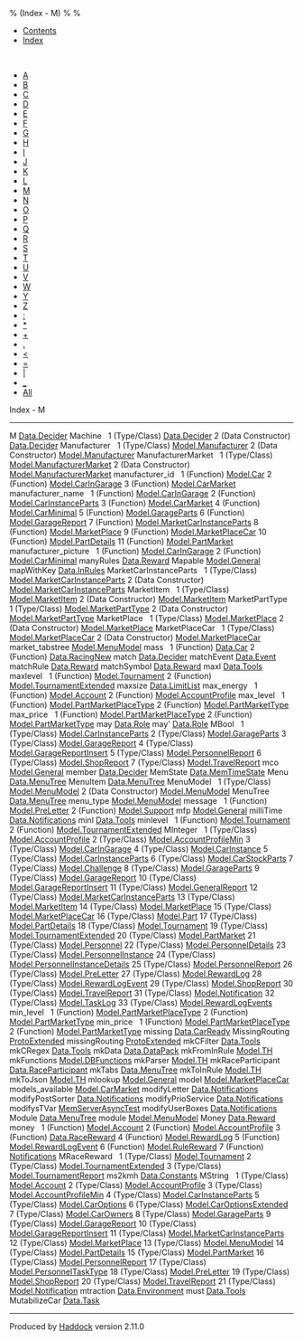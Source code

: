 % (Index - M)
% 
% 

-   [Contents](index.html)
-   [Index](doc-index.html)

 

-   [A](doc-index-A.html)
-   [B](doc-index-B.html)
-   [C](doc-index-C.html)
-   [D](doc-index-D.html)
-   [E](doc-index-E.html)
-   [F](doc-index-F.html)
-   [G](doc-index-G.html)
-   [H](doc-index-H.html)
-   [I](doc-index-I.html)
-   [J](doc-index-J.html)
-   [K](doc-index-K.html)
-   [L](doc-index-L.html)
-   [M](doc-index-M.html)
-   [N](doc-index-N.html)
-   [O](doc-index-O.html)
-   [P](doc-index-P.html)
-   [Q](doc-index-Q.html)
-   [R](doc-index-R.html)
-   [S](doc-index-S.html)
-   [T](doc-index-T.html)
-   [U](doc-index-U.html)
-   [V](doc-index-V.html)
-   [W](doc-index-W.html)
-   [Y](doc-index-Y.html)
-   [Z](doc-index-Z.html)
-   [:](doc-index-58.html)
-   [\*](doc-index-42.html)
-   [+](doc-index-43.html)
-   [.](doc-index-46.html)
-   [\<](doc-index-60.html)
-   [=](doc-index-61.html)
-   [|](doc-index-124.html)
-   [\_](doc-index-95.html)
-   [All](doc-index-All.html)

Index - M

  ------------------------ --------------------------------------------------------------------------------------------
  M                        [Data.Decider](Data-Decider.html#t:M)
  Machine                   
  1 (Type/Class)           [Data.Decider](Data-Decider.html#t:Machine)
  2 (Data Constructor)     [Data.Decider](Data-Decider.html#v:Machine)
  Manufacturer              
  1 (Type/Class)           [Model.Manufacturer](Model-Manufacturer.html#t:Manufacturer)
  2 (Data Constructor)     [Model.Manufacturer](Model-Manufacturer.html#v:Manufacturer)
  ManufacturerMarket        
  1 (Type/Class)           [Model.ManufacturerMarket](Model-ManufacturerMarket.html#t:ManufacturerMarket)
  2 (Data Constructor)     [Model.ManufacturerMarket](Model-ManufacturerMarket.html#v:ManufacturerMarket)
  manufacturer\_id          
  1 (Function)             [Model.Car](Model-Car.html#v:manufacturer_id)
  2 (Function)             [Model.CarInGarage](Model-CarInGarage.html#v:manufacturer_id)
  3 (Function)             [Model.CarMarket](Model-CarMarket.html#v:manufacturer_id)
  manufacturer\_name        
  1 (Function)             [Model.CarInGarage](Model-CarInGarage.html#v:manufacturer_name)
  2 (Function)             [Model.CarInstanceParts](Model-CarInstanceParts.html#v:manufacturer_name)
  3 (Function)             [Model.CarMarket](Model-CarMarket.html#v:manufacturer_name)
  4 (Function)             [Model.CarMinimal](Model-CarMinimal.html#v:manufacturer_name)
  5 (Function)             [Model.GarageParts](Model-GarageParts.html#v:manufacturer_name)
  6 (Function)             [Model.GarageReport](Model-GarageReport.html#v:manufacturer_name)
  7 (Function)             [Model.MarketCarInstanceParts](Model-MarketCarInstanceParts.html#v:manufacturer_name)
  8 (Function)             [Model.MarketPlace](Model-MarketPlace.html#v:manufacturer_name)
  9 (Function)             [Model.MarketPlaceCar](Model-MarketPlaceCar.html#v:manufacturer_name)
  10 (Function)            [Model.PartDetails](Model-PartDetails.html#v:manufacturer_name)
  11 (Function)            [Model.PartMarket](Model-PartMarket.html#v:manufacturer_name)
  manufacturer\_picture     
  1 (Function)             [Model.CarInGarage](Model-CarInGarage.html#v:manufacturer_picture)
  2 (Function)             [Model.CarMinimal](Model-CarMinimal.html#v:manufacturer_picture)
  manyRules                [Data.Reward](Data-Reward.html#v:manyRules)
  Mapable                  [Model.General](Model-General.html#t:Mapable)
  mapWithKey               [Data.InRules](Data-InRules.html#v:mapWithKey)
  MarketCarInstanceParts    
  1 (Type/Class)           [Model.MarketCarInstanceParts](Model-MarketCarInstanceParts.html#t:MarketCarInstanceParts)
  2 (Data Constructor)     [Model.MarketCarInstanceParts](Model-MarketCarInstanceParts.html#v:MarketCarInstanceParts)
  MarketItem                
  1 (Type/Class)           [Model.MarketItem](Model-MarketItem.html#t:MarketItem)
  2 (Data Constructor)     [Model.MarketItem](Model-MarketItem.html#v:MarketItem)
  MarketPartType            
  1 (Type/Class)           [Model.MarketPartType](Model-MarketPartType.html#t:MarketPartType)
  2 (Data Constructor)     [Model.MarketPartType](Model-MarketPartType.html#v:MarketPartType)
  MarketPlace               
  1 (Type/Class)           [Model.MarketPlace](Model-MarketPlace.html#t:MarketPlace)
  2 (Data Constructor)     [Model.MarketPlace](Model-MarketPlace.html#v:MarketPlace)
  MarketPlaceCar            
  1 (Type/Class)           [Model.MarketPlaceCar](Model-MarketPlaceCar.html#t:MarketPlaceCar)
  2 (Data Constructor)     [Model.MarketPlaceCar](Model-MarketPlaceCar.html#v:MarketPlaceCar)
  market\_tabstree         [Model.MenuModel](Model-MenuModel.html#v:market_tabstree)
  mass                      
  1 (Function)             [Data.Car](Data-Car.html#v:mass)
  2 (Function)             [Data.RacingNew](Data-RacingNew.html#v:mass)
  match                    [Data.Decider](Data-Decider.html#v:match)
  matchEvent               [Data.Event](Data-Event.html#v:matchEvent)
  matchRule                [Data.Reward](Data-Reward.html#v:matchRule)
  matchSymbol              [Data.Reward](Data-Reward.html#v:matchSymbol)
  maxl                     [Data.Tools](Data-Tools.html#v:maxl)
  maxlevel                  
  1 (Function)             [Model.Tournament](Model-Tournament.html#v:maxlevel)
  2 (Function)             [Model.TournamentExtended](Model-TournamentExtended.html#v:maxlevel)
  maxsize                  [Data.LimitList](Data-LimitList.html#v:maxsize)
  max\_energy               
  1 (Function)             [Model.Account](Model-Account.html#v:max_energy)
  2 (Function)             [Model.AccountProfile](Model-AccountProfile.html#v:max_energy)
  max\_level                
  1 (Function)             [Model.PartMarketPlaceType](Model-PartMarketPlaceType.html#v:max_level)
  2 (Function)             [Model.PartMarketType](Model-PartMarketType.html#v:max_level)
  max\_price                
  1 (Function)             [Model.PartMarketPlaceType](Model-PartMarketPlaceType.html#v:max_price)
  2 (Function)             [Model.PartMarketType](Model-PartMarketType.html#v:max_price)
  may                      [Data.Role](Data-Role.html#v:may)
  may'                     [Data.Role](Data-Role.html#v:may-39-)
  MBool                     
  1 (Type/Class)           [Model.CarInstanceParts](Model-CarInstanceParts.html#t:MBool)
  2 (Type/Class)           [Model.GarageParts](Model-GarageParts.html#t:MBool)
  3 (Type/Class)           [Model.GarageReport](Model-GarageReport.html#t:MBool)
  4 (Type/Class)           [Model.GarageReportInsert](Model-GarageReportInsert.html#t:MBool)
  5 (Type/Class)           [Model.PersonnelReport](Model-PersonnelReport.html#t:MBool)
  6 (Type/Class)           [Model.ShopReport](Model-ShopReport.html#t:MBool)
  7 (Type/Class)           [Model.TravelReport](Model-TravelReport.html#t:MBool)
  mco                      [Model.General](Model-General.html#v:mco)
  member                   [Data.Decider](Data-Decider.html#v:member)
  MemState                 [Data.MemTimeState](Data-MemTimeState.html#t:MemState)
  Menu                     [Data.MenuTree](Data-MenuTree.html#t:Menu)
  MenuItem                 [Data.MenuTree](Data-MenuTree.html#v:MenuItem)
  MenuModel                 
  1 (Type/Class)           [Model.MenuModel](Model-MenuModel.html#t:MenuModel)
  2 (Data Constructor)     [Model.MenuModel](Model-MenuModel.html#v:MenuModel)
  MenuTree                 [Data.MenuTree](Data-MenuTree.html#t:MenuTree)
  menu\_type               [Model.MenuModel](Model-MenuModel.html#v:menu_type)
  message                   
  1 (Function)             [Model.PreLetter](Model-PreLetter.html#v:message)
  2 (Function)             [Model.Support](Model-Support.html#v:message)
  mfp                      [Model.General](Model-General.html#v:mfp)
  milliTime                [Data.Notifications](Data-Notifications.html#v:milliTime)
  minl                     [Data.Tools](Data-Tools.html#v:minl)
  minlevel                  
  1 (Function)             [Model.Tournament](Model-Tournament.html#v:minlevel)
  2 (Function)             [Model.TournamentExtended](Model-TournamentExtended.html#v:minlevel)
  MInteger                  
  1 (Type/Class)           [Model.AccountProfile](Model-AccountProfile.html#t:MInteger)
  2 (Type/Class)           [Model.AccountProfileMin](Model-AccountProfileMin.html#t:MInteger)
  3 (Type/Class)           [Model.CarInGarage](Model-CarInGarage.html#t:MInteger)
  4 (Type/Class)           [Model.CarInstance](Model-CarInstance.html#t:MInteger)
  5 (Type/Class)           [Model.CarInstanceParts](Model-CarInstanceParts.html#t:MInteger)
  6 (Type/Class)           [Model.CarStockParts](Model-CarStockParts.html#t:MInteger)
  7 (Type/Class)           [Model.Challenge](Model-Challenge.html#t:MInteger)
  8 (Type/Class)           [Model.GarageParts](Model-GarageParts.html#t:MInteger)
  9 (Type/Class)           [Model.GarageReport](Model-GarageReport.html#t:MInteger)
  10 (Type/Class)          [Model.GarageReportInsert](Model-GarageReportInsert.html#t:MInteger)
  11 (Type/Class)          [Model.GeneralReport](Model-GeneralReport.html#t:MInteger)
  12 (Type/Class)          [Model.MarketCarInstanceParts](Model-MarketCarInstanceParts.html#t:MInteger)
  13 (Type/Class)          [Model.MarketItem](Model-MarketItem.html#t:MInteger)
  14 (Type/Class)          [Model.MarketPlace](Model-MarketPlace.html#t:MInteger)
  15 (Type/Class)          [Model.MarketPlaceCar](Model-MarketPlaceCar.html#t:MInteger)
  16 (Type/Class)          [Model.Part](Model-Part.html#t:MInteger)
  17 (Type/Class)          [Model.PartDetails](Model-PartDetails.html#t:MInteger)
  18 (Type/Class)          [Model.Tournament](Model-Tournament.html#t:MInteger)
  19 (Type/Class)          [Model.TournamentExtended](Model-TournamentExtended.html#t:MInteger)
  20 (Type/Class)          [Model.PartMarket](Model-PartMarket.html#t:MInteger)
  21 (Type/Class)          [Model.Personnel](Model-Personnel.html#t:MInteger)
  22 (Type/Class)          [Model.PersonnelDetails](Model-PersonnelDetails.html#t:MInteger)
  23 (Type/Class)          [Model.PersonnelInstance](Model-PersonnelInstance.html#t:MInteger)
  24 (Type/Class)          [Model.PersonnelInstanceDetails](Model-PersonnelInstanceDetails.html#t:MInteger)
  25 (Type/Class)          [Model.PersonnelReport](Model-PersonnelReport.html#t:MInteger)
  26 (Type/Class)          [Model.PreLetter](Model-PreLetter.html#t:MInteger)
  27 (Type/Class)          [Model.RewardLog](Model-RewardLog.html#t:MInteger)
  28 (Type/Class)          [Model.RewardLogEvent](Model-RewardLogEvent.html#t:MInteger)
  29 (Type/Class)          [Model.ShopReport](Model-ShopReport.html#t:MInteger)
  30 (Type/Class)          [Model.TravelReport](Model-TravelReport.html#t:MInteger)
  31 (Type/Class)          [Model.Notification](Model-Notification.html#t:MInteger)
  32 (Type/Class)          [Model.TaskLog](Model-TaskLog.html#t:MInteger)
  33 (Type/Class)          [Model.RewardLogEvents](Model-RewardLogEvents.html#t:MInteger)
  min\_level                
  1 (Function)             [Model.PartMarketPlaceType](Model-PartMarketPlaceType.html#v:min_level)
  2 (Function)             [Model.PartMarketType](Model-PartMarketType.html#v:min_level)
  min\_price                
  1 (Function)             [Model.PartMarketPlaceType](Model-PartMarketPlaceType.html#v:min_price)
  2 (Function)             [Model.PartMarketType](Model-PartMarketType.html#v:min_price)
  missing                  [Data.CarReady](Data-CarReady.html#v:missing)
  MissingRouting           [ProtoExtended](ProtoExtended.html#v:MissingRouting)
  missingRouting           [ProtoExtended](ProtoExtended.html#v:missingRouting)
  mkCFilter                [Data.Tools](Data-Tools.html#v:mkCFilter)
  mkCRegex                 [Data.Tools](Data-Tools.html#v:mkCRegex)
  mkData                   [Data.DataPack](Data-DataPack.html#v:mkData)
  mkFromInRule             [Model.TH](Model-TH.html#v:mkFromInRule)
  mkFunctions              [Model.DBFunctions](Model-DBFunctions.html#v:mkFunctions)
  mkParser                 [Model.TH](Model-TH.html#v:mkParser)
  mkRaceParticipant        [Data.RaceParticipant](Data-RaceParticipant.html#v:mkRaceParticipant)
  mkTabs                   [Data.MenuTree](Data-MenuTree.html#v:mkTabs)
  mkToInRule               [Model.TH](Model-TH.html#v:mkToInRule)
  mkToJson                 [Model.TH](Model-TH.html#v:mkToJson)
  mlookup                  [Model.General](Model-General.html#v:mlookup)
  model                    [Model.MarketPlaceCar](Model-MarketPlaceCar.html#v:model)
  models\_available        [Model.CarMarket](Model-CarMarket.html#v:models_available)
  modifyLetter             [Data.Notifications](Data-Notifications.html#v:modifyLetter)
  modifyPostSorter         [Data.Notifications](Data-Notifications.html#v:modifyPostSorter)
  modifyPrioService        [Data.Notifications](Data-Notifications.html#v:modifyPrioService)
  modifysTVar              [MemServerAsyncTest](MemServerAsyncTest.html#v:modifysTVar)
  modifyUserBoxes          [Data.Notifications](Data-Notifications.html#v:modifyUserBoxes)
  Module                   [Data.MenuTree](Data-MenuTree.html#t:Module)
  module                   [Model.MenuModel](Model-MenuModel.html#v:module)
  Money                    [Data.Reward](Data-Reward.html#v:Money)
  money                     
  1 (Function)             [Model.Account](Model-Account.html#v:money)
  2 (Function)             [Model.AccountProfile](Model-AccountProfile.html#v:money)
  3 (Function)             [Data.RaceReward](Data-RaceReward.html#v:money)
  4 (Function)             [Model.RewardLog](Model-RewardLog.html#v:money)
  5 (Function)             [Model.RewardLogEvent](Model-RewardLogEvent.html#v:money)
  6 (Function)             [Model.RuleReward](Model-RuleReward.html#v:money)
  7 (Function)             [Notifications](Notifications.html#v:money)
  MRaceReward               
  1 (Type/Class)           [Model.Tournament](Model-Tournament.html#t:MRaceReward)
  2 (Type/Class)           [Model.TournamentExtended](Model-TournamentExtended.html#t:MRaceReward)
  3 (Type/Class)           [Model.TournamentReport](Model-TournamentReport.html#t:MRaceReward)
  ms2kmh                   [Data.Constants](Data-Constants.html#v:ms2kmh)
  MString                   
  1 (Type/Class)           [Model.Account](Model-Account.html#t:MString)
  2 (Type/Class)           [Model.AccountProfile](Model-AccountProfile.html#t:MString)
  3 (Type/Class)           [Model.AccountProfileMin](Model-AccountProfileMin.html#t:MString)
  4 (Type/Class)           [Model.CarInstanceParts](Model-CarInstanceParts.html#t:MString)
  5 (Type/Class)           [Model.CarOptions](Model-CarOptions.html#t:MString)
  6 (Type/Class)           [Model.CarOptionsExtended](Model-CarOptionsExtended.html#t:MString)
  7 (Type/Class)           [Model.CarOwners](Model-CarOwners.html#t:MString)
  8 (Type/Class)           [Model.GarageParts](Model-GarageParts.html#t:MString)
  9 (Type/Class)           [Model.GarageReport](Model-GarageReport.html#t:MString)
  10 (Type/Class)          [Model.GarageReportInsert](Model-GarageReportInsert.html#t:MString)
  11 (Type/Class)          [Model.MarketCarInstanceParts](Model-MarketCarInstanceParts.html#t:MString)
  12 (Type/Class)          [Model.MarketPlace](Model-MarketPlace.html#t:MString)
  13 (Type/Class)          [Model.MenuModel](Model-MenuModel.html#t:MString)
  14 (Type/Class)          [Model.PartDetails](Model-PartDetails.html#t:MString)
  15 (Type/Class)          [Model.PartMarket](Model-PartMarket.html#t:MString)
  16 (Type/Class)          [Model.PersonnelReport](Model-PersonnelReport.html#t:MString)
  17 (Type/Class)          [Model.PersonnelTaskType](Model-PersonnelTaskType.html#t:MString)
  18 (Type/Class)          [Model.PreLetter](Model-PreLetter.html#t:MString)
  19 (Type/Class)          [Model.ShopReport](Model-ShopReport.html#t:MString)
  20 (Type/Class)          [Model.TravelReport](Model-TravelReport.html#t:MString)
  21 (Type/Class)          [Model.Notification](Model-Notification.html#t:MString)
  mtraction                [Data.Environment](Data-Environment.html#v:mtraction)
  must                     [Data.Tools](Data-Tools.html#v:must)
  MutabilizeCar            [Data.Task](Data-Task.html#v:MutabilizeCar)
  ------------------------ --------------------------------------------------------------------------------------------

Produced by [Haddock](http://www.haskell.org/haddock/) version 2.11.0
